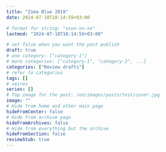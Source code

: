 ```yaml
---
title: "Zima Blue 2019"
date: 2024-07-18T18:14:59+03:00

# format for string: "xxxx-xx-xx"
lastmod: "2024-07-18T18:14:59+03:00"

# set false when you want the post publish
draft: true
# one category: ["category-1"]
# more categories: ["category-1", "category-2", ...]
categories: ["Review drafts"]
# refer to categories
tags: []
# seires
series: []
# Top image for the post: /en/images/posts/test/cover.jpg
image: ""
# Hide from home and other main page
hideFromCenter: false
# Hide from archive page
hideFromArchives: false
# Hide from everything but the archive
hideFromSection: false
reviewStub: true
---
```


<!--more-->